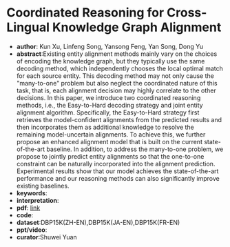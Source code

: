 # Coordinated Reasoning for Cross-Lingual Knowledge Graph Alignment

* **author**: Kun Xu, Linfeng Song, Yansong Feng, Yan Song, Dong Yu
* **abstract**:Existing entity alignment methods mainly vary on the choices of encoding the knowledge graph, but they typically use the same decoding method, which independently chooses the local optimal match for each source entity. This decoding method may not only cause the "many-to-one" problem but also neglect the coordinated nature of this task, that is, each alignment decision may highly correlate to the other decisions. In this paper, we introduce two coordinated reasoning methods, i.e., the Easy-to-Hard decoding strategy and joint entity alignment algorithm. Specifically, the Easy-to-Hard strategy first retrieves the model-confident alignments from the predicted results and then incorporates them as additional knowledge to resolve the remaining model-uncertain alignments. To achieve this, we further propose an enhanced alignment model that is built on the current state-of-the-art baseline. In addition, to address the many-to-one problem, we propose to jointly predict entity alignments so that the one-to-one constraint can be naturally incorporated into the alignment prediction. Experimental results show that our model achieves the state-of-the-art performance and our reasoning methods can also significantly improve existing baselines.
* **keywords**:
* **interpretation**:
* **pdf**: [link](https://arxiv.org/pdf/2001.08728)
* **code**:
* **dataset**:DBP15K(ZH-EN),DBP15K(JA-EN),DBP15K(FR-EN)
* **ppt/video**:
* **curator**:Shuwei Yuan